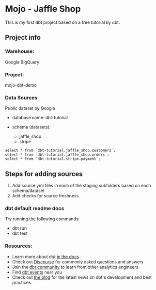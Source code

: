 # Mojo - Jaffle Shop
This is my first dbt project based on a free tutorial by dbt.

## Project info

### Warehouse: 
Google BigQuery
### Project: 
mojo-dbt-demo

### Data Sources
Public dataset by Google 

- database name: dbt-tutorial

- schema (datasets): 

    - jaffle_shop 
    - stripe

```
select * from `dbt-tutorial.jaffle_shop.customers`;
select * from `dbt-tutorial.jaffle_shop.orders`;
select * from `dbt-tutorial.stripe.payment`;
```

## Steps for adding sources

1. Add source yml files in each of the staging subfolders based on each schema/dataset
2. Add checks for source freshness

### dbt default readme docs

Try running the following commands:

- dbt run
- dbt test

### Resources:

- Learn more about dbt [in the docs](https://docs.getdbt.com/docs/introduction)
- Check out [Discourse](https://discourse.getdbt.com/) for commonly asked questions and answers
- Join the [dbt community](http://community.getbdt.com/) to learn from other analytics engineers
- Find [dbt events](https://events.getdbt.com) near you
- Check out [the blog](https://blog.getdbt.com/) for the latest news on dbt's development and best practices
